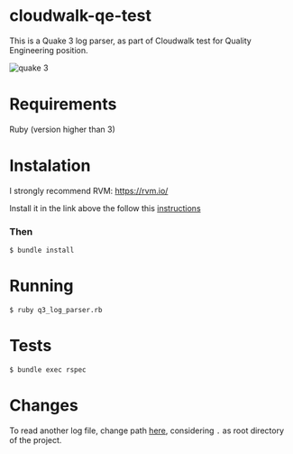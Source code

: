 # cloudwalk-qe-test
This is a Quake 3 log parser, as part of Cloudwalk test for Quality Engineering position.

![quake 3](https://media.tenor.com/o0EZph8ggmMAAAAC/carnmode-carnagejohnson.gif)
# Requirements
Ruby (version higher than 3)

# Instalation
I strongly recommend RVM: https://rvm.io/

Install it in the link above the follow this [instructions](https://rvm.io/rubies/installing)

### Then

`$ bundle install`

# Running

`$ ruby q3_log_parser.rb`

# Tests
`$ bundle exec rspec`

# Changes
To read another log file, change path [here](https://github.com/puloms/cloudwalk-qe-test/blob/42d5fa9ab4ebc851d9f397b7774bd93cc4f107ea/q3_log_parser.rb#L6), considering `.` as root directory of the project.
